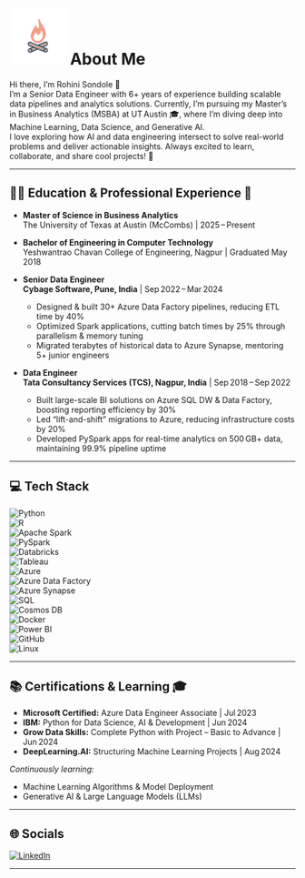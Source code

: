 # <img src="animat-campfire-color.gif" alt="Campfire Animation" width="100"> About Me

Hi there, I’m Rohini Sondole 👋  
I’m a Senior Data Engineer with 6+ years of experience building scalable data pipelines and analytics solutions. Currently, I’m pursuing my Master’s in Business Analytics (MSBA) at UT Austin 🎓, where I’m diving deep into Machine Learning, Data Science, and Generative AI.  
I love exploring how AI and data engineering intersect to solve real-world problems and deliver actionable insights. Always excited to learn, collaborate, and share cool projects! 🚀

---

## 👩‍🎓 Education & Professional Experience 🎒

- **Master of Science in Business Analytics**  
  The University of Texas at Austin (McCombs) | 2025 – Present

- **Bachelor of Engineering in Computer Technology**  
  Yeshwantrao Chavan College of Engineering, Nagpur | Graduated May 2018

- **Senior Data Engineer**  
  **Cybage Software, Pune, India** | Sep 2022 – Mar 2024  
  - Designed & built 30+ Azure Data Factory pipelines, reducing ETL time by 40%  
  - Optimized Spark applications, cutting batch times by 25% through parallelism & memory tuning  
  - Migrated terabytes of historical data to Azure Synapse, mentoring 5+ junior engineers  

- **Data Engineer**  
  **Tata Consultancy Services (TCS), Nagpur, India** | Sep 2018 – Sep 2022  
  - Built large-scale BI solutions on Azure SQL DW & Data Factory, boosting reporting efficiency by 30%  
  - Led “lift-and-shift” migrations to Azure, reducing infrastructure costs by 20%  
  - Developed PySpark apps for real-time analytics on 500 GB+ data, maintaining 99.9% pipeline uptime  

---

## 💻 Tech Stack

![Python](https://img.shields.io/badge/Python-%2314354C.svg?style=for-the-badge&logo=python&logoColor=white)  
![R](https://img.shields.io/badge/R-%23276DC3.svg?style=for-the-badge&logo=r&logoColor=white)  
![Apache Spark](https://img.shields.io/badge/Spark-%23E25A1C.svg?style=for-the-badge&logo=apache-spark&logoColor=white)  
![PySpark](https://img.shields.io/badge/PySpark-%23F44A4A.svg?style=for-the-badge&logo=apache-spark&logoColor=white)  
![Databricks](https://img.shields.io/badge/Databricks-%23FF2ACE.svg?style=for-the-badge&logo=databricks&logoColor=white)  
![Tableau](https://img.shields.io/badge/Tableau-%230E99D8.svg?style=for-the-badge&logo=tableau&logoColor=white)  
![Azure](https://img.shields.io/badge/Azure-%230078D4.svg?style=for-the-badge&logo=microsoft-azure&logoColor=white)  
![Azure Data Factory](https://img.shields.io/badge/Data%20Factory-%23FF9900.svg?style=for-the-badge&logo=azure-data-factory&logoColor=white)  
![Azure Synapse](https://img.shields.io/badge/Synapse-%232DA0E1.svg?style=for-the-badge&logo=azure-synapse-analytics&logoColor=white)  
![SQL](https://img.shields.io/badge/SQL-%2377282B.svg?style=for-the-badge&logo=microsoft-sql-server&logoColor=white)  
![Cosmos DB](https://img.shields.io/badge/CosmosDB-%231887A3.svg?style=for-the-badge&logo=azure-cosmos-db&logoColor=white)  
![Docker](https://img.shields.io/badge/Docker-%230db7ed.svg?style=for-the-badge&logo=docker&logoColor=white)  
![Power BI](https://img.shields.io/badge/Power%20BI-%23F2C811.svg?style=for-the-badge&logo=microsoft-power-bi&logoColor=black)  
![GitHub](https://img.shields.io/badge/GitHub-%23181717.svg?style=for-the-badge&logo=github&logoColor=white)  
![Linux](https://img.shields.io/badge/Linux-FCC624.svg?style=for-the-badge&logo=linux&logoColor=black)


---

## 📚 Certifications & Learning 🎓

- **Microsoft Certified:** Azure Data Engineer Associate | Jul 2023  
- **IBM:** Python for Data Science, AI & Development | Jun 2024  
- **Grow Data Skills:** Complete Python with Project – Basic to Advance | Jun 2024  
- **DeepLearning.AI:** Structuring Machine Learning Projects | Aug 2024  

*Continuously learning:*  
- Machine Learning Algorithms & Model Deployment  
- Generative AI & Large Language Models (LLMs)  

---

## 🌐 Socials

[![LinkedIn](https://img.shields.io/badge/LinkedIn-%230077B5.svg?logo=linkedin&logoColor=white)](https://linkedin.com/in/rohinisondole)

---

<!-- Proudly created with ❤️ by Rohini Sondole -->
